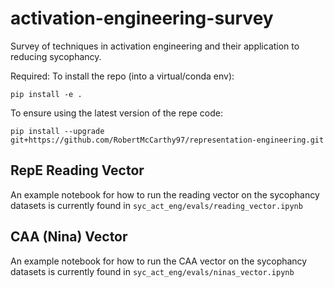 # activation-engineering-survey
Survey of techniques in activation engineering and their application to reducing sycophancy.

Required: To install the repo (into a virtual/conda env):

```
pip install -e .
```

To ensure using the latest version of the repe code:

```
pip install --upgrade git+https://github.com/RobertMcCarthy97/representation-engineering.git
```

## RepE Reading Vector

An example notebook for how to run the reading vector on the sycophancy datasets is currently found in `syc_act_eng/evals/reading_vector.ipynb`

## CAA (Nina) Vector

An example notebook for how to run the CAA vector on the sycophancy datasets is currently found in `syc_act_eng/evals/ninas_vector.ipynb`
